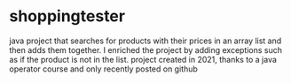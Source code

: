 # shoppingtester
java project that searches for products with their prices in an array list and then adds them together. 
I enriched the project by adding exceptions such as if the product is not in the list. 
project created in 2021, thanks to a java operator course and only recently posted on github
